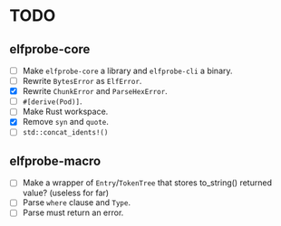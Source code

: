 
# TODO

## elfprobe-core

- [ ] Make `elfprobe-core` a library and `elfprobe-cli` a binary.
- [ ] Rewrite `BytesError` as `ElfError`.
- [X] Rewrite `ChunkError` and `ParseHexError`.
- [ ] `#[derive(Pod)]`.
- [ ] Make Rust workspace.
- [X] Remove `syn` and `quote`.
- [ ] `std::concat_idents!()`

## elfprobe-macro

- [ ] Make a wrapper of `Entry`/`TokenTree` that stores to_string() returned value? (useless for far)
- [ ] Parse `where` clause and `Type`.
- [ ] Parse must return an error.
